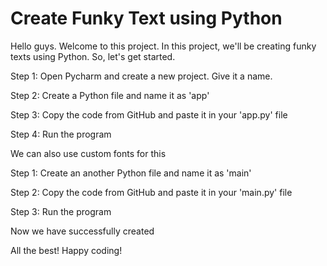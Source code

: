 # Create Funky Text using Python
Hello guys. Welcome to this project. In this project, we'll be creating funky texts using Python. So, let's get started.

Step 1: Open Pycharm and create a new project. Give it a name.

Step 2: Create a Python file and name it as 'app'

Step 3: Copy the code from GitHub and paste it in your 'app.py' file

Step 4: Run the program

We can also use custom fonts for this

Step 1: Create an another Python file and name it as 'main'

Step 2: Copy the code from GitHub and paste it in your 'main.py' file

Step 3: Run the program

Now we have successfully created

All the best!
Happy coding!

